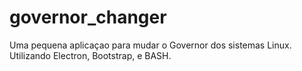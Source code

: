 # governor_changer
Uma pequena aplicaçao para mudar o Governor dos sistemas Linux.
Utilizando Electron, Bootstrap, e BASH.

